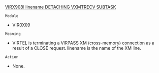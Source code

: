 [VIRX908I linename DETACHING VXMTRECV SUBTASK](https://virtel.readthedocs.io/en/latest/manuals/virtel/Virtel459MG/messages.html?highlight=VIRX908I#VIRX908I)

`Module`
- VIR0X09

`Meaning`
- VIRTEL is terminating a VIRPASS XM (cross-memory) connection as a result of a CLOSE request. linename is the name of the XM line.

`Action`
- None.
